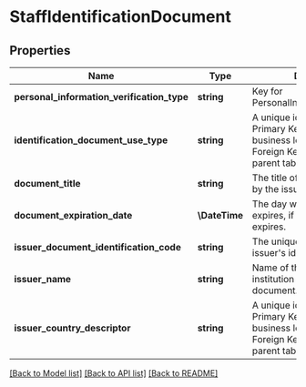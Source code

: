 # StaffIdentificationDocument

## Properties
Name | Type | Description | Notes
------------ | ------------- | ------------- | -------------
**personal_information_verification_type** | **string** | Key for PersonalInformationVerification | [optional] 
**identification_document_use_type** | **string** | A unique identifier used as Primary Key, not derived from business logic, when acting as Foreign Key, references the parent table. | [optional] 
**document_title** | **string** | The title of the document given by the issuer. | [optional] 
**document_expiration_date** | **\\DateTime** | The day when the document  expires, if null then never expires. | [optional] 
**issuer_document_identification_code** | **string** | The unique identifier on the issuer&#39;s identification system. | [optional] 
**issuer_name** | **string** | Name of the entity or institution that issued the document. | [optional] 
**issuer_country_descriptor** | **string** | A unique identifier used as Primary Key, not derived from business logic, when acting as Foreign Key, references the parent table. | [optional] 

[[Back to Model list]](../README.md#documentation-for-models) [[Back to API list]](../README.md#documentation-for-api-endpoints) [[Back to README]](../README.md)


